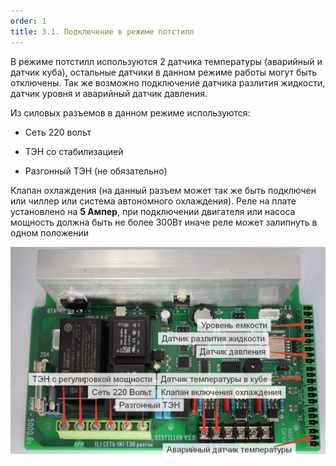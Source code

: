 ```yaml
---
order: 1
title: 3.1. Подключение в режиме потстилл
---
```


В режиме потстилл используются 2 датчика температуры (аварийный и датчик куба), остальные датчики в данном режиме работы могут быть отключены. Так же возможно подключение датчика разлития жидкости, датчик уровня и аварийный датчик давления.

Из силовых разъемов в данном режиме используются:

-  Сеть 220 вольт

-  ТЭН со стабилизацией

-  Разгонный ТЭН (не обязательно)

Клапан охлаждения (на данный разъем может так же быть подключен или чиллер или система автономного охлаждения). Реле на плате установлено на **5 Ампер**, при подключении двигателя или насоса мощность должна быть не более 300Вт иначе реле может залипнуть в одном положении

![](./3-1.png)


